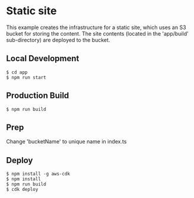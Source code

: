 # Static site

This example creates the infrastructure for a static site, which uses an S3 bucket for storing the content.  The site contents (located in the 'app/build' sub-directory) are deployed to the bucket.

## Local Development
```shell
$ cd app
$ npm run start
```

## Production Build
```shell
$ npm run build
```

## Prep
Change 'bucketName' to unique name in index.ts

## Deploy

```shell
$ npm install -g aws-cdk
$ npm install
$ npm run build
$ cdk deploy
```
